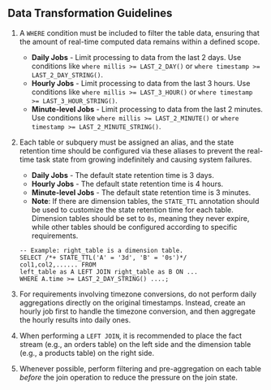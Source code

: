 ## Data Transformation Guidelines

1.  A `WHERE` condition must be included to filter the table data, ensuring that the amount of real-time computed data remains within a defined scope.
    -   **Daily Jobs** - Limit processing to data from the last 2 days. Use conditions like `where millis >= LAST_2_DAY()` or `where timestamp >= LAST_2_DAY_STRING()`.
    -   **Hourly Jobs** - Limit processing to data from the last 3 hours. Use conditions like `where millis >= LAST_3_HOUR()` or `where timestamp >= LAST_3_HOUR_STRING()`.
    -   **Minute-level Jobs** - Limit processing to data from the last 2 minutes. Use conditions like `where millis >= LAST_2_MINUTE()` or `where timestamp >= LAST_2_MINUTE_STRING()`.

2.  Each table or subquery must be assigned an alias, and the state retention time should be configured via these aliases to prevent the real-time task state from growing indefinitely and causing system failures.
    -   **Daily Jobs** - The default state retention time is 3 days.
    -   **Hourly Jobs** - The default state retention time is 4 hours.
    -   **Minute-level Jobs** - The default state retention time is 3 minutes.
    -   **Note**: If there are dimension tables, the `STATE_TTL` annotation should be used to customize the state retention time for each table. Dimension tables should be set to `0s`, meaning they never expire, while other tables should be configured according to specific requirements.
    ```
    -- Example: right_table is a dimension table.
	SELECT /*+ STATE_TTL('A' = '3d', 'B' = '0s')*/ 
	col1,col2,...... FROM 
	left_table as A LEFT JOIN right_table as B ON ... 
	WHERE A.time >= LAST_2_DAY_STRING() ....;
    ```

3.  For requirements involving timezone conversions, do not perform daily aggregations directly on the original timestamps. Instead, create an hourly job first to handle the timezone conversion, and then aggregate the hourly results into daily ones.
4.  When performing a `LEFT JOIN`, it is recommended to place the fact stream (e.g., an orders table) on the left side and the dimension table (e.g., a products table) on the right side.
5.  Whenever possible, perform filtering and pre-aggregation on each table *before* the join operation to reduce the pressure on the join state.

